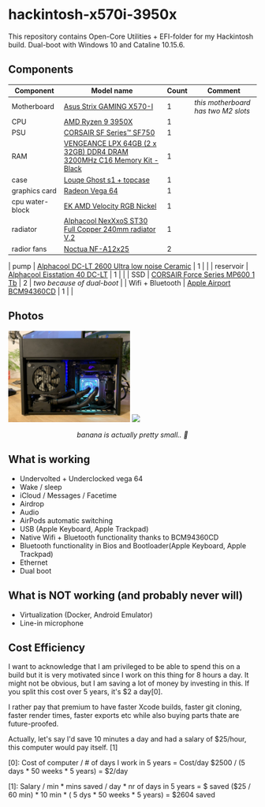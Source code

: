 # hackintosh-x570i-3950x
This repository contains Open-Core Utilities + EFI-folder for my Hackintosh build.
Dual-boot with Windows 10 and Cataline 10.15.6.

## Components

| Component | Model name | Count | Comment |
| -------- | ------------- | --- |  --- |
|	Motherboard | [Asus Strix GAMING X570-I](https://www.asus.com/Motherboards/ROG-Strix-X570-I-Gaming/) | 1 | *this motherboard has two M2 slots*|
| CPU | [AMD Ryzen 9 3950X](https://www.cpubenchmark.net/cpu.php?cpu=AMD+Ryzen+9+3950X&id=3598) | 1 | |
| PSU | [CORSAIR SF Series™ SF750](https://www.corsair.com/us/en/Categories/Products/Power-Supply-Units/Power-Supply-Units-Advanced/SF-Series/p/CP-9020186-NA) | 1 | |
| RAM | [VENGEANCE LPX 64GB (2 x 32GB) DDR4 DRAM 3200MHz C16 Memory Kit - Black](https://www.corsair.com/us/en/Categories/Products/Memory/VENGEANCE-LPX/p/CMK64GX4M2E3200C16) | 1 | |
| case | [Louqe Ghost s1 + topcase](https://www.louqe.com/ghost-s1/) | 1 | |
| graphics card | [Radeon Vega 64](https://www.gigabyte.com/Graphics-Card/GV-RXVEGA64-8GD-B#kf) | 1 | |
| cpu water-block | [EK AMD Velocity RGB Nickel](https://www.ekwb.com/shop/ek-quantum-velocity-d-rgb-amd-nickel-plexi) | 1 | |
| radiator | [Alphacool NexXxoS ST30 Full Copper 240mm radiator V.2](https://www.alphacool.com/shop/radiators/active-radiators/23667/alphacool-nexxxos-st30-full-copper-240mm-radiator-v.2) | 1 | |
| radior fans | [Noctua NF-A12x25](https://noctua.at/en/products/fan/nf-a12x25-pwm) | 2 | |


| pump | [Alphacool DC-LT 2600 Ultra low noise Ceramic](https://www.alphacool.com/shop/pumps/alphacool-pumps/20729/alphacool-dc-lt-2600-ultra-low-noise-ceramic-12v-dc) | 1 | |
| reservoir | [Alphacool Eisstation 40 DC-LT](https://www.alphacool.com/shop/reservoirs/pump-top-reservoirs/24196/alphacool-eisstation-40-dc-lt-reservoir) | 1 | |
| SSD | [CORSAIR Force Series MP600 1 Tb](https://www.corsair.com/us/en/Categories/Products/Storage/M-2-SSDs/Force-Series%E2%84%A2-Gen-4-PCIe-NVMe-M-2-SSD/p/CSSD-F1000GBMP600) | 2 | *two because of dual-boot* |
| Wifi + Bluetooth | [Apple Airport BCM94360CD](https://www.ebay.com/itm/Apple-iMac-A1418-A1419-WiFi-Wireless-WLAN-Adapter-Card-Airport-BCM94360CD-W54/293691980043?ssPageName=STRK%3AMEBIDX%3AIT&_trksid=p2060353.m2749.l2649) | 1 | |

## Photos

<div>
<img src="/images/AAEB3BF7-CE5F-41A6-A29C-5E3952518C23_1_105_c.jpeg" width="49%"/>
  <img src="/images/parts.jpeg" width="49%"/>
<p align="center"><i>banana is actually pretty small.. 🍌</i></p>
</div>

## What is working
- Undervolted + Underclocked vega 64
- Wake / sleep
- iCloud / Messages / Facetime 
- Airdrop
- Audio
- AirPods automatic switching
- USB (Apple Keyboard, Apple Trackpad)
- Native Wifi + Bluetooth functionality thanks to BCM94360CD
- Bluetooth functionality in Bios and Bootloader(Apple Keyboard, Apple Trackpad)
- Ethernet
- Dual boot

## What is NOT working (and probably never will)
- Virtualization (Docker, Android Emulator)
- Line-in microphone

## Cost Efficiency

I  want to acknowledge that I am privileged to be able to spend this on a  build but it is very motivated since I work on this thing for 8 hours a  day.
It might not be obvious, but I  am saving a lot of money by investing in this. If you split this cost  over 5 years, it's $2 a day[0]. 

I rather pay that premium to have faster  Xcode builds, faster git cloning, faster render times, faster exports  etc while also buying parts thate are future-proofed.

Actually,  let's say I'd save 10 minutes a day and had a salary of $25/hour, this computer would pay itself. [1]

[0]:
Cost of computer / # of days I work in 5 years = Cost/day
$2500 / (5 days * 50 weeks * 5 years) = $2/day

[1]:
Salary / min * mins saved / day *  nr of days in 5 years = $ saved
($25 / 60 min)  * 10 min * ( 5 dys * 50 weeks * 5 years) = $2604 saved
